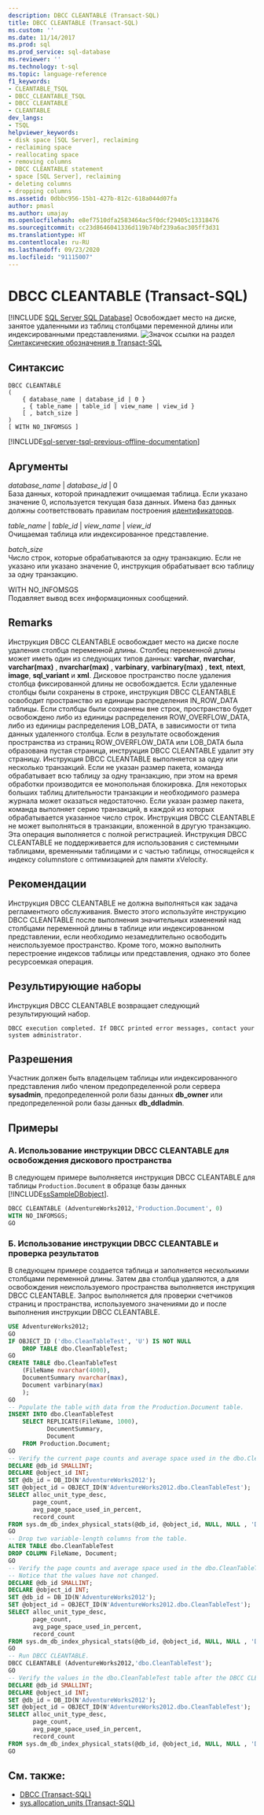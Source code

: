 ```yaml
---
description: DBCC CLEANTABLE (Transact-SQL)
title: DBCC CLEANTABLE (Transact-SQL)
ms.custom: ''
ms.date: 11/14/2017
ms.prod: sql
ms.prod_service: sql-database
ms.reviewer: ''
ms.technology: t-sql
ms.topic: language-reference
f1_keywords:
- CLEANTABLE_TSQL
- DBCC_CLEANTABLE_TSQL
- DBCC CLEANTABLE
- CLEANTABLE
dev_langs:
- TSQL
helpviewer_keywords:
- disk space [SQL Server], reclaiming
- reclaiming space
- reallocating space
- removing columns
- DBCC CLEANTABLE statement
- space [SQL Server], reclaiming
- deleting columns
- dropping columns
ms.assetid: 0dbbc956-15b1-427b-812c-618a044d07fa
author: pmasl
ms.author: umajay
ms.openlocfilehash: e8ef7510dfa2583464ac5f0dcf29405c13318476
ms.sourcegitcommit: cc23d8646041336d119b74bf239a6ac305ff3d31
ms.translationtype: HT
ms.contentlocale: ru-RU
ms.lasthandoff: 09/23/2020
ms.locfileid: "91115007"
---
```

# <a name="dbcc-cleantable-transact-sql"></a>DBCC CLEANTABLE (Transact-SQL)

[!INCLUDE [SQL Server SQL Database](../../includes/applies-to-version/sql-asdb.md)]
Освобождает место на диске, занятое удаленными из таблиц столбцами переменной длины или индексированными представлениями.
![Значок ссылки на раздел](../../database-engine/configure-windows/media/topic-link.gif "Значок ссылки на раздел") [Синтаксические обозначения в Transact-SQL](../../t-sql/language-elements/transact-sql-syntax-conventions-transact-sql.md)
  
## <a name="syntax"></a>Синтаксис  
  
```syntaxsql
DBCC CLEANTABLE  
(  
    { database_name | database_id | 0 }  
    , { table_name | table_id | view_name | view_id }  
    [ , batch_size ]  
)  
[ WITH NO_INFOMSGS ]  
```  
  
[!INCLUDE[sql-server-tsql-previous-offline-documentation](../../includes/sql-server-tsql-previous-offline-documentation.md)]

## <a name="arguments"></a>Аргументы
 *database_name* \| *database_id* \| 0  
 База данных, которой принадлежит очищаемая таблица. Если указано значение 0, используется текущая база данных. Имена баз данных должны соответствовать правилам построения [идентификаторов](../../relational-databases/databases/database-identifiers.md).  
  
 *table_name* \| *table_id* \| *view_name* \| *view_id*  
 Очищаемая таблица или индексированное представление.  
  
 *batch_size*  
 Число строк, которые обрабатываются за одну транзакцию. Если не указано или указано значение 0, инструкция обрабатывает всю таблицу за одну транзакцию.  
  
 WITH NO_INFOMSGS  
 Подавляет вывод всех информационных сообщений.  
  
## <a name="remarks"></a>Remarks  
Инструкция DBCC CLEANTABLE освобождает место на диске после удаления столбца переменной длины. Столбец переменной длины может иметь один из следующих типов данных: **varchar**, **nvarchar**, **varchar(max)** , **nvarchar(max)** , **varbinary**, **varbinary(max)** , **text**, **ntext**, **image**, **sql_variant** и **xml**. Дисковое пространство после удаления столбца фиксированной длины не освобождается.
Если удаленные столбцы были сохранены в строке, инструкция DBCC CLEANTABLE освободит пространство из единицы распределения IN_ROW_DATA таблицы. Если столбцы были сохранены вне строк, пространство будет освобождено либо из единицы распределения ROW_OVERFLOW_DATA, либо из единицы распределения LOB_DATA, в зависимости от типа данных удаленного столбца. Если в результате освобождения пространства из страниц ROW_OVERFLOW_DATA или LOB_DATA была образована пустая страница, инструкция DBCC CLEANTABLE удалит эту страницу.
Инструкция DBCC CLEANTABLE выполняется за одну или несколько транзакций. Если не указан размер пакета, команда обрабатывает всю таблицу за одну транзакцию, при этом на время обработки производится ее монопольная блокировка. Для некоторых больших таблиц длительности транзакции и необходимого размера журнала может оказаться недостаточно. Если указан размер пакета, команда выполняет серию транзакций, в каждой из которых обрабатывается указанное число строк. Инструкция DBCC CLEANTABLE не может выполняться в транзакции, вложенной в другую транзакцию.
Эта операция выполняется с полной регистрацией.
Инструкция DBCC CLEANTABLE не поддерживается для использования с системными таблицами, временными таблицами и с частью таблицы, относящейся к индексу columnstore с оптимизацией для памяти xVelocity.
  
## <a name="best-practices"></a>Рекомендации  
Инструкция DBCC CLEANTABLE не должна выполняться как задача регламентного обслуживания. Вместо этого используйте инструкцию DBCC CLEANTABLE после выполнения значительных изменений над столбцами переменной длины в таблице или индексированном представлении, если необходимо незамедлительно освободить неиспользуемое пространство. Кроме того, можно выполнить перестроение индексов таблицы или представления, однако это более ресурсоемкая операция.
  
## <a name="result-sets"></a>Результирующие наборы  
Инструкция DBCC CLEANTABLE возвращает следующий результирующий набор.
  
```
DBCC execution completed. If DBCC printed error messages, contact your system administrator.  
```  
  
## <a name="permissions"></a>Разрешения  
 Участник должен быть владельцем таблицы или индексированного представления либо членом предопределенной роли сервера **sysadmin**, предопределенной роли базы данных **db_owner** или предопределенной роли базы данных **db_ddladmin**.  
  
## <a name="examples"></a>Примеры  
### <a name="a-using-dbcc-cleantable-to-reclaim-space"></a>A. Использование инструкции DBCC CLEANTABLE для освобождения дискового пространства  
В следующем примере выполняется инструкция DBCC CLEANTABLE для таблицы `Production.Document` в образце базы данных [!INCLUDE[ssSampleDBobject](../../includes/sssampledbobject-md.md)].
  
```sql  
DBCC CLEANTABLE (AdventureWorks2012,'Production.Document', 0)  
WITH NO_INFOMSGS;  
GO  
```  
  
### <a name="b-using-dbcc-cleantable-and-verifying-results"></a>Б. Использование инструкции DBCC CLEANTABLE и проверка результатов  
В следующем примере создается таблица и заполняется несколькими столбцами переменной длины. Затем два столбца удаляются, а для освобождения неиспользуемого пространства выполняется инструкция DBCC CLEANTABLE. Запрос выполняется для проверки счетчиков страниц и пространства, используемого значениями до и после выполнения инструкции DBCC CLEANTABLE.
  
```sql  
USE AdventureWorks2012;  
GO  
IF OBJECT_ID ('dbo.CleanTableTest', 'U') IS NOT NULL  
    DROP TABLE dbo.CleanTableTest;  
GO  
CREATE TABLE dbo.CleanTableTest  
    (FileName nvarchar(4000),   
    DocumentSummary nvarchar(max),  
    Document varbinary(max)  
    );  
GO  
-- Populate the table with data from the Production.Document table.  
INSERT INTO dbo.CleanTableTest  
    SELECT REPLICATE(FileName, 1000),   
           DocumentSummary,   
           Document  
    FROM Production.Document;  
GO  
-- Verify the current page counts and average space used in the dbo.CleanTableTest table.  
DECLARE @db_id SMALLINT;  
DECLARE @object_id INT;  
SET @db_id = DB_ID(N'AdventureWorks2012');  
SET @object_id = OBJECT_ID(N'AdventureWorks2012.dbo.CleanTableTest');  
SELECT alloc_unit_type_desc,   
       page_count,   
       avg_page_space_used_in_percent,   
       record_count  
FROM sys.dm_db_index_physical_stats(@db_id, @object_id, NULL, NULL , 'Detailed');  
GO  
-- Drop two variable-length columns from the table.  
ALTER TABLE dbo.CleanTableTest  
DROP COLUMN FileName, Document;  
GO  
-- Verify the page counts and average space used in the dbo.CleanTableTest table  
-- Notice that the values have not changed.  
DECLARE @db_id SMALLINT;  
DECLARE @object_id INT;  
SET @db_id = DB_ID(N'AdventureWorks2012');  
SET @object_id = OBJECT_ID(N'AdventureWorks2012.dbo.CleanTableTest');  
SELECT alloc_unit_type_desc,   
       page_count,   
       avg_page_space_used_in_percent,   
       record_count  
FROM sys.dm_db_index_physical_stats(@db_id, @object_id, NULL, NULL , 'Detailed');  
GO  
-- Run DBCC CLEANTABLE.  
DBCC CLEANTABLE (AdventureWorks2012,'dbo.CleanTableTest');  
GO  
-- Verify the values in the dbo.CleanTableTest table after the DBCC CLEANTABLE command.  
DECLARE @db_id SMALLINT;  
DECLARE @object_id INT;  
SET @db_id = DB_ID(N'AdventureWorks2012');  
SET @object_id = OBJECT_ID(N'AdventureWorks2012.dbo.CleanTableTest');  
SELECT alloc_unit_type_desc,   
       page_count,   
       avg_page_space_used_in_percent,   
       record_count  
FROM sys.dm_db_index_physical_stats(@db_id, @object_id, NULL, NULL , 'Detailed');  
GO  
```  
  
## <a name="see-also"></a>См. также:

- [DBCC (Transact-SQL)](../../t-sql/database-console-commands/dbcc-transact-sql.md)
- [sys.allocation_units (Transact-SQL)](../../relational-databases/system-catalog-views/sys-allocation-units-transact-sql.md)
